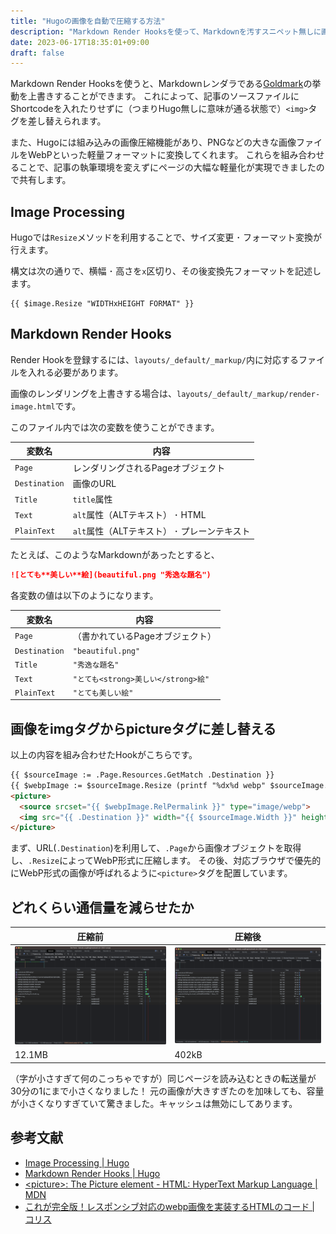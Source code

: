 ```yaml
---
title: "Hugoの画像を自動で圧縮する方法"
description: "Markdown Render Hooksを使って、Markdownを汚すスニペット無しに画像を自動圧縮する"
date: 2023-06-17T18:35:01+09:00
draft: false
---
```


Markdown Render Hooksを使うと、Markdownレンダラである[Goldmark](https://github.com/yuin/goldmark)の挙動を上書きすることができます。
これによって、記事のソースファイルにShortcodeを入れたりせずに（つまりHugo無しに意味が通る状態で）`<img>`タグを差し替えられます。

また、Hugoには組み込みの画像圧縮機能があり、PNGなどの大きな画像ファイルをWebPといった軽量フォーマットに変換してくれます。
これらを組み合わせることで、記事の執筆環境を変えずにページの大幅な軽量化が実現できましたので共有します。

## Image Processing

Hugoでは`Resize`メソッドを利用することで、サイズ変更 ･ フォーマット変換が行えます。

構文は次の通りで、横幅 ･ 高さを`x`区切り、その後変換先フォーマットを記述します。

```
{{ $image.Resize "WIDTHxHEIGHT FORMAT" }}
```

## Markdown Render Hooks

Render Hookを登録するには、`layouts/_default/_markup/`内に対応するファイルを入れる必要があります。

画像のレンダリングを上書きする場合は、`layouts/_default/_markup/render-image.html`です。

このファイル内では次の変数を使うことができます。

| 変数名        | 内容                                        |
| ------------- | ------------------------------------------- |
| `Page`        | レンダリングされるPageオブジェクト          |
| `Destination` | 画像のURL                                   |
| `Title`       | `title`属性                                 |
| `Text`        | `alt`属性（ALTテキスト） ･ HTML             |
| `PlainText`   | `alt`属性（ALTテキスト） ･ プレーンテキスト |

たとえば、このようなMarkdownがあったとすると、

```markdown
![とても**美しい**絵](beautiful.png "秀逸な題名")
```

各変数の値は以下のようになります。

| 変数名        | 内容                                |
| ------------- | ----------------------------------- |
| `Page`        | （書かれているPageオブジェクト）    |
| `Destination` | `"beautiful.png"`                   |
| `Title`       | `"秀逸な題名"`                      |
| `Text`        | `"とても<strong>美しい</strong>絵"` |
| `PlainText`   | `"とても美しい絵"`                  |

## 画像をimgタグからpictureタグに差し替える

以上の内容を組み合わせたHookがこちらです。

```html
{{ $sourceImage := .Page.Resources.GetMatch .Destination }}
{{ $webpImage := $sourceImage.Resize (printf "%dx%d webp" $sourceImage.Width $sourceImage.Height) }}
<picture>
  <source srcset="{{ $webpImage.RelPermalink }}" type="image/webp">
  <img src="{{ .Destination }}" width="{{ $sourceImage.Width }}" height="{{ $sourceImage.Height }}" alt="{{ .PlainText }}">
</picture>
```

まず、URL(`.Destination`)を利用して、`.Page`から画像オブジェクトを取得し、`.Resize`によってWebP形式に圧縮します。
その後、対応ブラウザで優先的にWebP形式の画像が呼ばれるように`<picture>`タグを配置しています。

## どれくらい通信量を減らせたか

| 圧縮前                            | 圧縮後                           |
| --------------------------------- | -------------------------------- |
| ![圧縮前](before-compression.png) | ![圧縮後](after-compression.png) |
| 12.1MB                            | 402kB                            |

（字が小さすぎて何のこっちゃですが）同じページを読み込むときの転送量が30分の1にまで小さくなりました！
元の画像が大きすぎたのを加味しても、容量が小さくなりすぎていて驚きました。キャッシュは無効にしてあります。

## 参考文献

- [Image Processing | Hugo](https://gohugo.io/content-management/image-processing/)
- [Markdown Render Hooks | Hugo](https://gohugo.io/templates/render-hooks/)
- [&lt;picture&gt;: The Picture element - HTML: HyperText Markup Language | MDN](https://developer.mozilla.org/en-US/docs/Web/HTML/Element/picture)
- [これが完全版！レスポンシブ対応のwebp画像を実装するHTMLのコード | コリス](https://coliss.com/articles/build-websites/operation/work/how-to-use-webp-images-in-html.html)